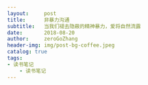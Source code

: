 ```yaml
---
layout:     post
title:      非暴力沟通
subtitle:   当我们褪去隐蔽的精神暴力，爱将自然流露
date:       2018-08-20  
author:     zeroGoZhang
header-img: img/post-bg-coffee.jpeg
catalog: true
tags:
- 读书笔记
    - 读书笔记
---
```

